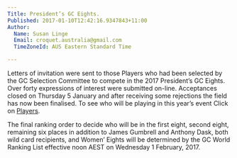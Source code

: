 ```yaml
---
Title: President’s GC Eights.
Published: 2017-01-10T12:42:16.9347843+11:00
Author:
  Name: Susan Linge
  Email: croquet.australia@gmail.com
  TimeZoneId: AUS Eastern Standard Time

---
```

Letters of invitation were sent to those Players who had been selected by the GC Selection Committee to compete in the 2017 President’s GC Eights.  Over forty expressions of interest were submitted on-line.  Acceptances closed on Thursday 5 January and after receiving some rejections the field has now been finalised.  To see who will be playing in this year’s event Click on [Players](/list-of-players-as-at-10-january.pdf).

The final ranking order to decide who will be in the first eight, second eight, remaining six places in addition to James Gumbrell and Anthony Dask, both wild card recipients, and Women’ Eights will be determined by the GC World Ranking List effective noon AEST on Wednesday 1 February, 2017.